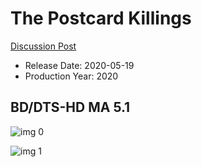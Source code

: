# The Postcard Killings

[Discussion Post](https://www.avsforum.com/threads/bass-eq-for-filtered-movies.2995212/post-59686324)

* Release Date: 2020-05-19
* Production Year: 2020

## BD/DTS-HD MA 5.1

![img 0](https://i.imgur.com/aP14cf5.jpg)

![img 1](https://i.imgur.com/726joBw.png)

